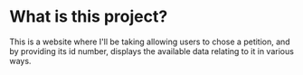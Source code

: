 # What is this project?

This is a website where I'll be taking allowing users to chose a petition, and by providing its id number, displays the available data relating to it in various ways.
